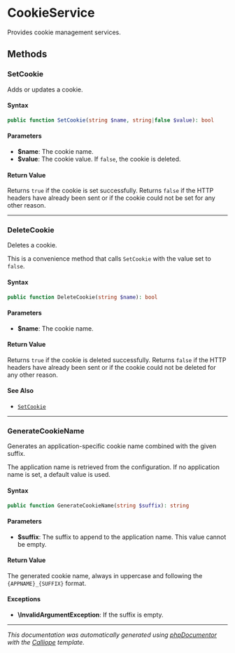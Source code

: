 # CookieService

Provides cookie management services.

## Methods

### SetCookie

Adds or updates a cookie.

#### Syntax

```php
public function SetCookie(string $name, string|false $value): bool
```

#### Parameters

- **$name**: The cookie name.
- **$value**: The cookie value. If `false`, the cookie is deleted.

#### Return Value

Returns `true` if the cookie is set successfully. Returns `false` if the HTTP headers have already been sent or if the cookie could not be set for any other reason.

---

### DeleteCookie

Deletes a cookie.

This is a convenience method that calls `SetCookie` with the value set to
`false`.

#### Syntax

```php
public function DeleteCookie(string $name): bool
```

#### Parameters

- **$name**: The cookie name.

#### Return Value

Returns `true` if the cookie is deleted successfully. Returns `false` if the HTTP headers have already been sent or if the cookie could not be deleted for any other reason.

#### See Also

- [`SetCookie`](#SetCookie)

---

### GenerateCookieName

Generates an application-specific cookie name combined with the given
suffix.

The application name is retrieved from the configuration. If no
application name is set, a default value is used.

#### Syntax

```php
public function GenerateCookieName(string $suffix): string
```

#### Parameters

- **$suffix**: The suffix to append to the application name. This value cannot be empty.

#### Return Value

The generated cookie name, always in uppercase and following the `{APPNAME}_{SUFFIX}` format.

#### Exceptions

- **\InvalidArgumentException**: If the suffix is empty.

---

*This documentation was automatically generated using [phpDocumentor](http://www.phpdoc.org/) with the [Calliope](https://github.com/DaphneWebFramework/Calliope) template.*

